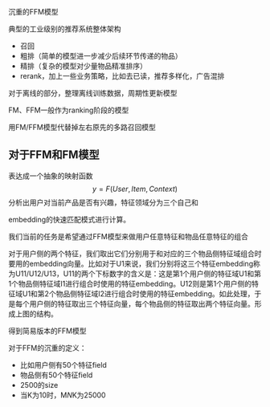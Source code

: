 沉重的FFM模型

典型的工业级别的推荐系统整体架构
- 召回
- 粗排（简单的模型进一步减少后续环节传递的物品）
- 精排（复杂的模型对少量物品精准排序）
- rerank，加上一些业务策略，比如去已读，推荐多样化，广告混排


对于离线的部分，整理离线训练数据，周期性更新模型

FM、FFM一般作为ranking阶段的模型

用FM/FFM模型代替掉左右原先的多路召回模型

## 对于FFM和FM模型

表达成一个抽象的映射函数
$$
y = F(User, Item, Context)
$$
分析出用户对当前产品是否有兴趣，特征领域分为三个自己和

embedding的快速匹配模式进行计算。

我们当前的任务是希望通过FFM模型来做用户任意特征和物品任意特征的组合

对于用户侧的两个特征，我们取出它们分别用于和对应的三个物品侧特征域组合时要用的embedding向量。比如对于U1来说，我们分别将这三个特征embedding称为U11/U12/U13，U11的两个下标数字的含义是：这是第1个用户侧的特征域U1和第1个物品侧特征域I1进行组合时使用的特征embedding。U12则是第1个用户侧的特征域U1和第2个物品侧特征域I2进行组合时使用的特征embedding。如此处理，于是每个用户侧的特征取出三个特征向量，每个物品侧的特征取出两个特征向量。形成上图的结构。

得到简易版本的FFM模型



对于FFM的沉重的定义：
- 比如用户侧有50个特征field
- 物品侧有50个特征field
- 2500的size
- 当K为10时，M*N*K为25000